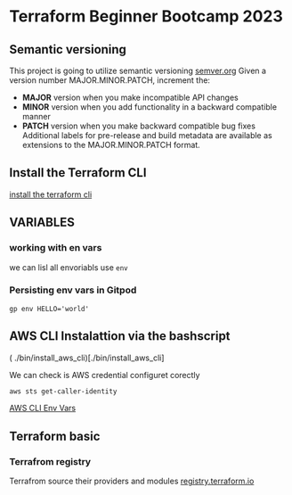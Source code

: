 # Terraform Beginner Bootcamp 2023

## Semantic versioning

This project is going to utilize semantic versioning
[semver.org](https://semver.org/)
Given a version number MAJOR.MINOR.PATCH, increment the:

- **MAJOR** version when you make incompatible API changes
- **MINOR** version when you add functionality in a backward compatible manner
- **PATCH** version when you make backward compatible bug fixes
Additional labels for pre-release and build metadata are available as extensions to the MAJOR.MINOR.PATCH format.

## Install the Terraform CLI
[install the terraform cli](https://developer.hashicorp.com/terraform/tutorials/aws-get-started/install-cli)

## VARIABLES

### working with en vars 

we can lisl all envoriabls use `env`

### Persisting env vars in Gitpod

```
gp env HELLO='world'
```

## AWS CLI Instalattion via the bashscript
( ./bin/install_aws_cli)[./bin/install_aws_cli]

We can check is AWS credential configuret corectly

```sh
aws sts get-caller-identity
```

[AWS CLI Env Vars](https://docs.aws.amazon.com/cli/latest/userguide/cli-configure-envvars.html)

## Terraform basic

### Terrafrom registry

Terrafrom source their providers and modules 
[registry.terraform.io](https://registry.terraform.io/)